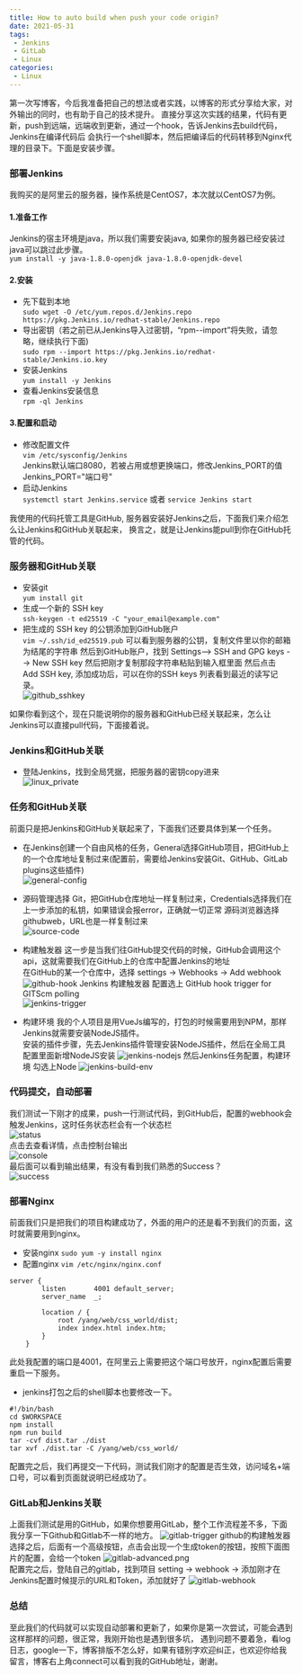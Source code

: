 ```yaml
---
title: How to auto build when push your code origin?
date: 2021-05-31
tags:
 - Jenkins
 - GitLab
 - Linux
categories: 
 - Linux
---
```


第一次写博客，今后我准备把自己的想法或者实践，以博客的形式分享给大家，对外输出的同时，也有助于自己的技术提升。
直接分享这次实践的结果，代码有更新，push到远端，远端收到更新，通过一个hook，告诉Jenkins去build代码，Jenkins在编译代码后
会执行一个shell脚本，然后把编译后的代码转移到Nginx代理的目录下。下面是安装步骤。

### 部署Jenkins
我购买的是阿里云的服务器，操作系统是CentOS7，本次就以CentOS7为例。

#### 1.准备工作
Jenkins的宿主环境是java，所以我们需要安装java, 如果你的服务器已经安装过java可以跳过此步骤。  
`yum install -y java-1.8.0-openjdk java-1.8.0-openjdk-devel`

#### 2.安装
* 先下载到本地  
`sudo wget -O /etc/yum.repos.d/Jenkins.repo https://pkg.Jenkins.io/redhat-stable/Jenkins.repo`
* 导出密钥（若之前已从Jenkins导入过密钥，“rpm--import”将失败，请忽略，继续执行下面)  
`sudo rpm --import https://pkg.Jenkins.io/redhat-stable/Jenkins.io.key`
* 安装Jenkins  
`yum install -y Jenkins`
* 查看Jenkins安装信息  
`rpm -ql Jenkins`

#### 3.配置和启动
* 修改配置文件  
`vim /etc/sysconfig/Jenkins`  
Jenkins默认端口8080，若被占用或想更换端口，修改Jenkins_PORT的值Jenkins_PORT="端口号"
* 启动Jenkins  
`systemctl start Jenkins.service` 或者 `service Jenkins start`


我使用的代码托管工具是GitHub, 服务器安装好Jenkins之后，下面我们来介绍怎么让Jenkins和GitHub关联起来，
换言之，就是让Jenkins能pull到你在GitHub托管的代码。

### 服务器和GitHub关联
* 安装git  
`yum install git`
* 生成一个新的 SSH key  
`ssh-keygen -t ed25519 -C "your_email@example.com"`
* 把生成的 SSH key 的公钥添加到GitHub账户  
`vim ~/.ssh/id_ed25519.pub` 可以看到服务器的公钥，复制文件里以你的邮箱为结尾的字符串
然后到GitHub账户，找到 Settings--> SSH and GPG keys --> New SSH key 然后把刚才复制那段字符串粘贴到输入框里面
然后点击 Add SSH key, 添加成功后，可以在你的SSH keys 列表看到最近的读写记录。  
![github_sshkey](/jenkins/github_sshkey.png)  
<!-- <img src="/github_sshkey.png" height="300px"> -->
如果你看到这个，现在只能说明你的服务器和GitHub已经关联起来，怎么让Jenkins可以直接pull代码，下面接着说。

### Jenkins和GitHub关联
* 登陆Jenkins，找到全局凭据，把服务器的密钥copy进来  
![linux_private](/jenkins/jenkins_private.png)

### 任务和GitHub关联
前面只是把Jenkins和GitHub关联起来了，下面我们还要具体到某一个任务。
* 在Jenkins创建一个自由风格的任务，General选择GitHub项目，把GitHub上的一个仓库地址复制过来(配置前，需要给Jenkins安装Git、GitHub、GitLab plugins这些插件)  
![general-config](/jenkins/general-config.png)

* 源码管理选择 Git，把GitHub仓库地址一样复制过来，Credentials选择我们在上一步添加的私钥，如果错误会报error，正确就一切正常
源码浏览器选择githubweb，URL也是一样复制过来  
![source-code](/jenkins/source-code.png)

* 构建触发器
这一步是当我们往GitHub提交代码的时候，GitHub会调用这个api，这就需要我们在GitHub上的仓库中配置Jenkins的地址  
在GitHub的某一个仓库中，选择 settings -> Webhooks -> Add webhook  
![github-hook](/jenkins/github-webhook.png)
Jenkins 构建触发器 配置选上 GitHub hook trigger for GITScm polling  
![jenkins-trigger](/jenkins/jenkins-trigger.png)

* 构建环境
我的个人项目是用VueJs编写的，打包的时候需要用到NPM，那样Jenkins就需要安装NodeJS插件。  
安装的插件步骤，先去Jenkins插件管理安装NodeJS插件，然后在全局工具配置里面新增NodeJS安装
![jenkins-nodejs](/jenkins/jenkins-nodejs.png)
然后Jenkins任务配置，构建环境 勾选上Node
![jenkins-build-env](/jenkins/jenkins-build-env.png)

### 代码提交，自动部署
我们测试一下刚才的成果，push一行测试代码，到GitHub后，配置的webhook会触发Jenkins，这时任务状态栏会有一个状态栏  
![status](/jenkins/build-status.png)  
点击去查看详情，点击控制台输出  
![console](/jenkins/console.png)  
最后面可以看到输出结果，有没有看到我们熟悉的Success？  
![success](/jenkins/success.png)


### 部署Nginx
前面我们只是把我们的项目构建成功了，外面的用户的还是看不到我们的页面，这时就需要用到nginx。
* 安装nginx
`sudo yum -y install nginx `
* 配置nginx
`vim /etc/nginx/nginx.conf`
```
server {
        listen       4001 default_server;
        server_name  _;

        location / {
            root /yang/web/css_world/dist;
            index index.html index.htm;
        }
    }

```
此处我配置的端口是4001，在阿里云上需要把这个端口号放开，nginx配置后需要重启一下服务。

* jenkins打包之后的shell脚本也要修改一下。
```
#!/bin/bash
cd $WORKSPACE
npm install
npm run build
tar -cvf dist.tar ./dist
tar xvf ./dist.tar -C /yang/web/css_world/
```

配置完之后，我们再提交一下代码，测试我们刚才的配置是否生效，访问域名+端口号，可以看到页面就说明已经成功了。

### GitLab和Jenkins关联
上面我们测试是用的GitHub，如果你想要用GitLab，整个工作流程差不多，下面我分享一下Github和Gitlab不一样的地方。
![gitlab-trigger](/jenkins/gitlab-trigger.png)
github的构建触发器选择之后，后面有一个高级按钮，点击会出现一个生成token的按钮，按照下面图片的配置，会给一个token
![gitlab-advanced.png](/jenkins/gitlab-advanced.png)  
配置完之后，登陆自己的gitlab，找到项目 setting -> webhook -> 添加刚才在Jenkins配置时候提示的URL和Token，添加就好了
![gitlab-webhook](/jenkins/gitlab-webhook.png)


### 总结
至此我们的代码就可以实现自动部署和更新了，如果你是第一次尝试，可能会遇到这样那样的问题，很正常，我刚开始也是遇到很多坑，
遇到问题不要着急，看log日志，google一下，博客排版不怎么好，如果有错别字欢迎纠正，也欢迎你给我留言，博客右上角connect可以看到我的GitHub地址，谢谢。